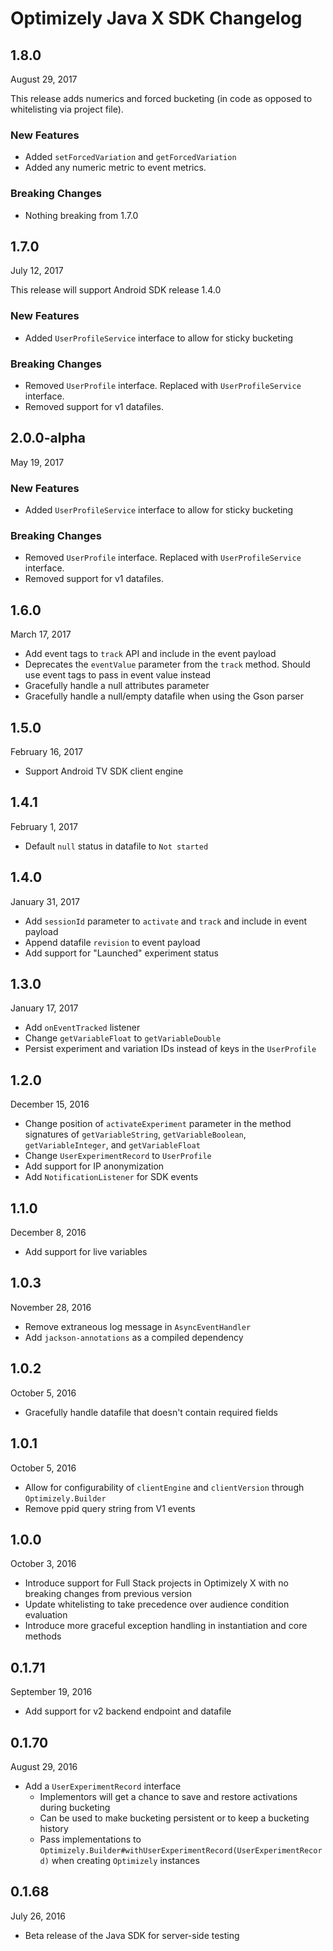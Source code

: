# Optimizely Java X SDK Changelog
## 1.8.0

August 29, 2017

This release adds numerics and forced bucketing (in code as opposed to whitelisting via project file).

### New Features

- Added `setForcedVariation` and `getForcedVariation`
- Added any numeric metric to event metrics.

### Breaking Changes

- Nothing breaking from 1.7.0

## 1.7.0

July 12, 2017

This release will support Android SDK release 1.4.0

### New Features

- Added `UserProfileService` interface to allow for sticky bucketing

### Breaking Changes

- Removed `UserProfile` interface. Replaced with `UserProfileService` interface.
- Removed support for v1 datafiles.

## 2.0.0-alpha

May 19, 2017

### New Features

- Added `UserProfileService` interface to allow for sticky bucketing

### Breaking Changes

- Removed `UserProfile` interface. Replaced with `UserProfileService` interface.
- Removed support for v1 datafiles.

## 1.6.0

March 17, 2017

- Add event tags to `track` API and include in the event payload
- Deprecates the `eventValue` parameter from the `track` method. Should use event tags to pass in event value instead
- Gracefully handle a null attributes parameter
- Gracefully handle a null/empty datafile when using the Gson parser

## 1.5.0

February 16, 2017

- Support Android TV SDK client engine

## 1.4.1

February 1, 2017

- Default `null` status in datafile to `Not started`

## 1.4.0

January 31, 2017

- Add `sessionId` parameter to `activate` and `track` and include in event payload
- Append datafile `revision` to event payload
- Add support for "Launched" experiment status

## 1.3.0

January 17, 2017

- Add `onEventTracked` listener
- Change `getVariableFloat` to `getVariableDouble`
- Persist experiment and variation IDs instead of keys in the `UserProfile`

## 1.2.0

December 15, 2016

- Change position of `activateExperiment` parameter in the method signatures of `getVariableString`, `getVariableBoolean`, `getVariableInteger`, and `getVariableFloat`
- Change `UserExperimentRecord` to `UserProfile`
- Add support for IP anonymization
- Add `NotificationListener` for SDK events

## 1.1.0

December 8, 2016

- Add support for live variables

## 1.0.3

November 28, 2016

- Remove extraneous log message in `AsyncEventHandler`
- Add `jackson-annotations` as a compiled dependency

## 1.0.2

October 5, 2016

- Gracefully handle datafile that doesn't contain required fields

## 1.0.1

October 5, 2016

- Allow for configurability of `clientEngine` and `clientVersion` through `Optimizely.Builder`
- Remove ppid query string from V1 events

## 1.0.0

October 3, 2016

- Introduce support for Full Stack projects in Optimizely X with no breaking changes from previous version
- Update whitelisting to take precedence over audience condition evaluation
- Introduce more graceful exception handling in instantiation and core methods

## 0.1.71

September 19, 2016

- Add support for v2 backend endpoint and datafile

## 0.1.70

August 29, 2016

- Add a `UserExperimentRecord` interface
    - Implementors will get a chance to save and restore activations during bucketing
    - Can be used to make bucketing persistent or to keep a bucketing history
    - Pass implementations to `Optimizely.Builder#withUserExperimentRecord(UserExperimentRecord)` when creating `Optimizely` instances

## 0.1.68

July 26, 2016

- Beta release of the Java SDK for server-side testing
